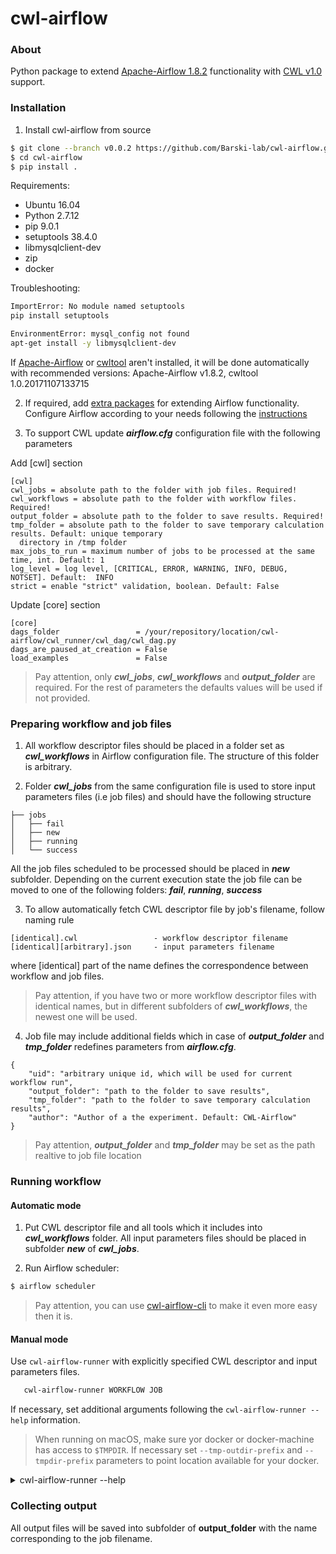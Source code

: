 # cwl-airflow

### About
Python package to extend [Apache-Airflow 1.8.2](https://github.com/apache/incubator-airflow) functionality with [CWL v1.0](http://www.commonwl.org/v1.0/) support.

### Installation
1. Install cwl-airflow from source
  ```sh
  $ git clone --branch v0.0.2 https://github.com/Barski-lab/cwl-airflow.git
  $ cd cwl-airflow
  $ pip install .
  ```
  
  Requirements:
  - Ubuntu 16.04
  - Python 2.7.12
  - pip 9.0.1
  - setuptools 38.4.0
  - libmysqlclient-dev
  - zip
  - docker
  
  
  Troubleshooting:
  ```bash
  ImportError: No module named setuptools
  pip install setuptools
  ```
  ```bash
  EnvironmentError: mysql_config not found
  apt-get install -y libmysqlclient-dev
  ```

  
  
  
  
  
 If [Apache-Airflow](https://github.com/apache/incubator-airflow) or [cwltool](http://www.commonwl.org/ "cwltool main page") aren't installed, it will be done automatically with recommended versions: Apache-Airflow v1.8.2, cwltool 1.0.20171107133715

2. If required, add [extra packages](https://airflow.incubator.apache.org/installation.html#extra-packages) for extending Airflow functionality. Configure Airflow according to your needs following the [instructions](https://airflow.incubator.apache.org/configuration.html#configuration)

3. To support CWL update ***airflow.cfg*** configuration file with the following parameters

  Add [cwl] section

  ```
  [cwl]
  cwl_jobs = absolute path to the folder with job files. Required!
  cwl_workflows = absolute path to the folder with workflow files. Required!
  output_folder = absolute path to the folder to save results. Required!
  tmp_folder = absolute path to the folder to save temporary calculation results. Default: unique temporary
    directory in /tmp folder 
  max_jobs_to_run = maximum number of jobs to be processed at the same time, int. Default: 1
  log_level = log level, [CRITICAL, ERROR, WARNING, INFO, DEBUG, NOTSET]. Default:  INFO
  strict = enable "strict" validation, boolean. Default: False
  ```
  Update [core] section
  ```
  [core]
  dags_folder                 = /your/repository/location/cwl-airflow/cwl_runner/cwl_dag/cwl_dag.py
  dags_are_paused_at_creation = False
  load_examples               = False
  ```
> Pay attention, only ***cwl_jobs***, ***cwl_workflows*** and ***output_folder*** are required.
For the rest of parameters the defaults values will be used if not provided.

### Preparing workflow and job files
1. All workflow descriptor files should be placed in a folder set as ***cwl_workflows*** in Airflow configuration file. The structure of this folder is arbitrary.

2. Folder ***cwl_jobs*** from the same configuration file is used to store input parameters files (i.e job files) and should have the following structure
```
├── jobs
│   ├── fail
│   ├── new
│   ├── running
│   └── success
```
All the job files scheduled to be processed should be placed in ***new*** subfolder. Depending on the current execution state the job file can be moved to one of the following folders: ***fail***, ***running***, ***success***

3. To allow automatically fetch CWL descriptor file by job's filename, follow naming rule
  ```
  [identical].cwl                 - workflow descriptor filename
  [identical][arbitrary].json     - input parameters filename
  ```
  where [identical] part of the name defines the correspondence between workflow and job files.

  > Pay attention, if you have two or more workflow descriptor files with identical names, but in different subfolders of ***cwl_workflows***, the newest one will be used.

4. Job file may include additional fields which in case of ***output_folder*** and ***tmp_folder***
redefines parameters from ***airflow.cfg***.
```
{
    "uid": "arbitrary unique id, which will be used for current workflow run",
    "output_folder": "path to the folder to save results",
    "tmp_folder": "path to the folder to save temporary calculation results",
    "author": "Author of a the experiment. Default: CWL-Airflow"
}
```
> Pay attention, ***output_folder*** and ***tmp_folder*** may be set as the path realtive
to job file location 

### Running workflow

#### Automatic mode
1. Put CWL descriptor file and all tools which it includes into ***cwl_workflows*** folder.
All input parameters files should be placed in subfolder ***new*** of  ***cwl_jobs***.

2. Run Airflow scheduler:
  ```sh
  $ airflow scheduler
  ```
  > Pay attention, you can use [cwl-airflow-cli](https://github.com/Barski-lab/airflow_cwl_cli)
  to make it even more easy then it is.

#### Manual mode
Use `cwl-airflow-runner` with explicitly specified CWL descriptor and input parameters files.
```bash
   cwl-airflow-runner WORKFLOW JOB
```
If necessary, set additional arguments following the `cwl-airflow-runner --help` information.
> When running on macOS, make sure yor docker or docker-machine has access to `$TMPDIR`. If necessary set `--tmp-outdir-prefix` and `--tmpdir-prefix` parameters to point location available for your docker.
<details> 
  <summary>cwl-airflow-runner --help</summary>
  
        usage: cwl-airflow-runner [-h] [-t TASK_REGEX] [-m] [-l] [-x] [-a] [-i] [-I]
                                  [--pool POOL] [-dr] [--outdir OUTDIR]
                                  [--tmp-folder TMP_FOLDER]
                                  [--tmpdir-prefix TMPDIR_PREFIX]
                                  [--tmp-outdir-prefix TMP_OUTDIR_PREFIX] [--quiet]
                                  [--ignore-def-outdir]
                                  workflow job
        
        CWL-Airflow
        
        positional arguments:
          workflow
          job
        
        optional arguments:
          -h, --help            show this help message and exit
          -t TASK_REGEX, --task_regex TASK_REGEX
                                The regex to filter specific task_ids to backfill
                                (optional)
          -m, --mark_success    Mark jobs as succeeded without running them
          -l, --local           Run the task using the LocalExecutor
          -x, --donot_pickle    Do not attempt to pickle the DAG object to send over
                                to the workers, just tell the workers to run their
                                version of the code.
          -a, --include_adhoc   Include dags with the adhoc parameter.
          -i, --ignore_dependencies
                                Skip upstream tasks, run only the tasks matching the
                                regexp. Only works in conjunction with task_regex
          -I, --ignore_first_depends_on_past
                                Ignores depends_on_past dependencies for the first set
                                of tasks only (subsequent executions in the backfill
                                DO respect depends_on_past).
          --pool POOL           Resource pool to use
          -dr, --dry_run        Perform a dry run
          --outdir OUTDIR       Output folder to save results
          --tmp-folder TMP_FOLDER
                                Temp folder to store data between execution of airflow
                                tasks/steps
          --tmpdir-prefix TMPDIR_PREFIX
                                Path prefix for temporary directories
          --tmp-outdir-prefix TMP_OUTDIR_PREFIX
                                Path prefix for intermediate output directories
          --quiet               Print only workflow execultion results
          --ignore-def-outdir   Disable default output directory to be set to current
                                directory. Use OUTPUT_FOLDER from Airflow
                                configuration file instead
</details>


### Collecting output
  All output files will be saved into subfolder of **output_folder**
  with the name corresponding to the job filename.

